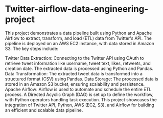 # Twitter-airflow-data-engineering-project

This project demonstrates a data pipeline built using Python and Apache Airflow to extract, transform, and load (ETL) data from Twitter's API. The pipeline is deployed on an AWS EC2 instance, with data stored in Amazon S3. The key steps include:

Twitter Data Extraction: Connecting to the Twitter API using OAuth to retrieve tweet information like username, tweet text, likes, retweets, and creation date. The extracted data is processed using Python and Pandas.
Data Transformation: The extracted tweet data is transformed into a structured format (CSV) using Pandas.
Data Storage: The processed data is stored in an Amazon S3 bucket, ensuring scalability and persistence.
Apache Airflow: Airflow is used to automate and schedule the entire ETL process. A Directed Acyclic Graph (DAG) is set up to define the workflow, with Python operators handling task execution.
This project showcases the integration of Twitter API, Python, AWS (EC2, S3), and Airflow for building an efficient and scalable data pipeline.
